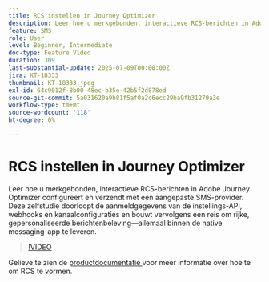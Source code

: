 ```yaml
---
title: RCS instellen in Journey Optimizer
description: Leer hoe u merkgebonden, interactieve RCS-berichten in Adobe Journey Optimizer configureert en verzendt met een aangepaste SMS-provider. Deze zelfstudie doorloopt de aanmeldgegevens van de instellings-API, webhooks en kanaalconfiguraties en bouwt vervolgens een reis om rijke, gepersonaliseerde berichtenbeleving—allemaal binnen de native messaging-app te leveren.
feature: SMS
role: User
level: Beginner, Intermediate
doc-type: Feature Video
duration: 309
last-substantial-update: 2025-07-09T00:00:00Z
jira: KT-18333
thumbnail: KT-18333.jpeg
exl-id: 64c9012f-8b00-48ec-b35e-42b5f2d878ed
source-git-commit: 5a031620a9b81f5af0a2c6ecc29ba9fb31279a3e
workflow-type: tm+mt
source-wordcount: '118'
ht-degree: 0%

---
```


# RCS instellen in Journey Optimizer

Leer hoe u merkgebonden, interactieve RCS-berichten in Adobe Journey Optimizer configureert en verzendt met een aangepaste SMS-provider. Deze zelfstudie doorloopt de aanmeldgegevens van de instellings-API, webhooks en kanaalconfiguraties en bouwt vervolgens een reis om rijke, gepersonaliseerde berichtenbeleving—allemaal binnen de native messaging-app te leveren.

>[!VIDEO](https://video.tv.adobe.com/v/3464755/?learn=on&enablevpops)

Gelieve te zien de [ productdocumentatie ](https://experienceleague.adobe.com/nl/docs/journey-optimizer/using/channels/sms/configure-sms/sms-configuration) voor meer informatie over hoe te om RCS te vormen.
